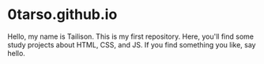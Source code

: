 # 0tarso.github.io

Hello, my name is Tailison. 
  This is my first repository. 
    Here, you'll find some study projects about HTML, CSS, and JS. 
      If you find something you like, say hello.
